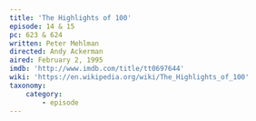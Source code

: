 ```yaml
---
title: 'The Highlights of 100'
episode: 14 & 15
pc: 623 & 624
written: Peter Mehlman
directed: Andy Ackerman
aired: February 2, 1995
imdb: 'http://www.imdb.com/title/tt0697644'
wiki: 'https://en.wikipedia.org/wiki/The_Highlights_of_100'
taxonomy:
    category:
        - episode
---
```


